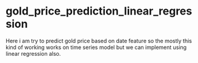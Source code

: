 # gold_price_prediction_linear_regression
Here  i am try to predict gold price based on date feature so the mostly this kind of working works on time series model but we can implement using linear regression also.
